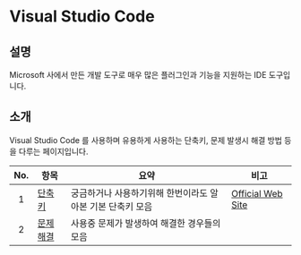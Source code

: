 <style>
  h1:first-of-type { display:none; }
</style>

# [맥쓰네 블로그](/ "https://home-max.github.io")

# Visual Studio Code
## 설명
Microsoft 사에서 만든 개발 도구로 매우 많은 플러그인과 기능을 지원하는 IDE 도구입니다.

## 소개
Visual Studio Code 를 사용하며 유용하게 사용하는 단축키, 문제 발생시 해결 방법 등을 다루는 페이지입니다.


| No. | 항목 | 요약 | 비고 |
| :---: | --- | --- | --- |
| 1 | [단축키](./shortcuts "https://home-max.github.io/software_tools/visual_studio_code/shortcuts") | 궁금하거나 사용하기위해 한번이라도 알아본 기본 단축키 모음 | [Official Web Site](https://support.apple.com/en-us/HT201236 "https://support.apple.com/en-us/HT201236") |
| 2 | [문제해결](./trouble_shooting "https://home-max.github.io/software_tools/visual_studio_code/trouble_shooting") | 사용중 문제가 발생하여 해결한 경우들의 모음 | |